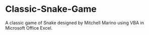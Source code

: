 # Classic-Snake-Game
A classic game of Snake designed by Mitchell Marino using VBA in Microsoft Office Excel.
